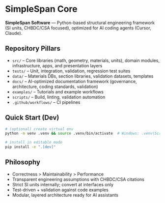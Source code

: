 # SimpleSpan Core

**SimpleSpan Software** — Python-based structural engineering framework (SI units, CHBDC/CSA focused), optimized for AI coding agents (Cursor, Claude).

## Repository Pillars

- `src/` – Core libraries (math, geometry, materials, units), domain modules, infrastructure, apps, and presentation layers
- `tests/` – Unit, integration, validation, regression test suites
- `data/` – Materials DBs, section libraries, validation datasets, templates
- `docs/` – AI-optimized documentation framework (governance, architecture, coding standards, validation)
- `examples/` – Tutorials and example workflows
- `scripts/` – Build, linting, validation automation
- `.github/workflows/` – CI pipelines

## Quick Start (Dev)

```bash
# (optional) create virtual env
python -m venv .venv && source .venv/bin/activate  # Windows: .venv\Scripts\activate

# install in editable mode
pip install -e ".[dev]"
```

## Philosophy
- Correctness > Maintainability > Performance
- Transparent engineering assumptions with CHBDC/CSA citations
- Strict SI units internally; convert at interfaces only
- Test-driven + validation against code examples
- Modular, layered architecture ready for AI assistants